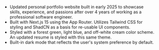 - Updated personal portfolio website built in early 2025 to showcase skills, experience, and passions after over 4 years of working as a professional software engineer.
- Built with Next.js 15 using the App Router. Utilizes Tailwind CSS for styling and ShadCN as a basis for re-usable UI components.
- Styled with a forest green, light blue, and off-white cream color scheme. An updated resume is styled with this same theme.
- Built-in dark mode that reflects the user's system preference by default.
